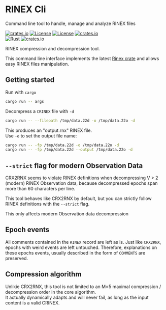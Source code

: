 # RINEX Cli 
Command line tool to handle, manage and analyze RINEX files

[![crates.io](https://img.shields.io/crates/v/hatanaka.svg)](https://crates.io/crates/hatanaka)
[![License](https://img.shields.io/badge/license-Apache%202.0-blue?style=flat-square)](https://github.com/gwbres/hatanaka/blob/main/LICENSE-APACHE)
[![License](https://img.shields.io/badge/license-MIT-blue?style=flat-square)](https://github.com/gwbres/hatanaka/blob/main/LICENSE-MIT) 
[![crates.io](https://img.shields.io/crates/d/hatanaka.svg)](https://crates.io/crates/hatanaka)    
[![Rust](https://github.com/gwbres/hatanaka/actions/workflows/rust.yml/badge.svg)](https://github.com/gwbres/hatanaka/actions/workflows/rust.yml)
[![crates.io](https://docs.rs/hatanaka/badge.svg)](https://docs.rs/hatanaka/badge.svg)

RINEX compression and decompression tool.

This command line interface implements the latest 
[Rinex crate](https://crates.io/crates/rinex)
and allows easy RINEX files manipulation.

## Getting started

Run with `cargo`

```bash
cargo run -- args
```

Decompress a `CRINEX` file with `-d`

```bash
cargo run -- --filepath /tmp/data.22d -o /tmp/data.22o -d
```

This produces an "output.rnx" RINEX file.   
Use `-o` to set the output file name:

```bash
cargo run -- -fp /tmp/data.22d -o /tmp/data.22o -d
cargo run -- -fp /tmp/data.22d --output /tmp/data.22o -d
```

## `--strict` flag for modern Observation Data

CRX2RNX seems to violate RINEX definitions 
when decompressing V > 2 (modern) RINEX Observation data, 
because decompressed epochs span more than 60 characters per line.

This tool behaves like CRX2RNX by default, but you can strictly
follow RINEX definitions with the `--strict` flag.

This only affects modern Observation data decompression

## Epoch events 

All comments contained in the `RINEX` record are
left as is. Just like `CRX2RNX`, epochs with weird events are left untouched.
Therefore, explanations on these epochs events, 
usually described in the form of `COMMENTS` are preserved. 

## Compression algorithm 

Unlikie CRX2RNX, this tool is not limited to 
an M=5 maximal compression / decompression order
in the core algorithm.   
It actually dynamically adapts and will never fail, as long
as the input content is a valid CRINEX.

